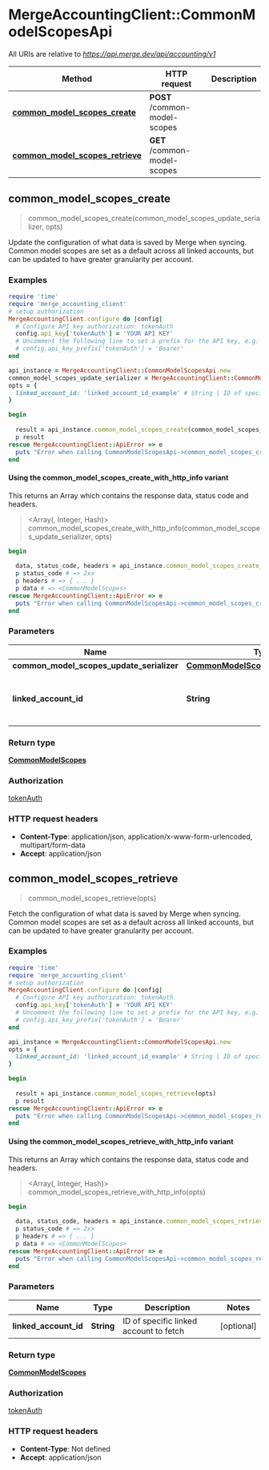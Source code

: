 # MergeAccountingClient::CommonModelScopesApi

All URIs are relative to *https://api.merge.dev/api/accounting/v1*

| Method | HTTP request | Description |
| ------ | ------------ | ----------- |
| [**common_model_scopes_create**](CommonModelScopesApi.md#common_model_scopes_create) | **POST** /common-model-scopes |  |
| [**common_model_scopes_retrieve**](CommonModelScopesApi.md#common_model_scopes_retrieve) | **GET** /common-model-scopes |  |


## common_model_scopes_create

> <CommonModelScopes> common_model_scopes_create(common_model_scopes_update_serializer, opts)



Update the configuration of what data is saved by Merge when syncing. Common model scopes are set as a default across all linked accounts, but can be updated to have greater granularity per account.

### Examples

```ruby
require 'time'
require 'merge_accounting_client'
# setup authorization
MergeAccountingClient.configure do |config|
  # Configure API key authorization: tokenAuth
  config.api_key['tokenAuth'] = 'YOUR API KEY'
  # Uncomment the following line to set a prefix for the API key, e.g. 'Bearer' (defaults to nil)
  # config.api_key_prefix['tokenAuth'] = 'Bearer'
end

api_instance = MergeAccountingClient::CommonModelScopesApi.new
common_model_scopes_update_serializer = MergeAccountingClient::CommonModelScopesUpdateSerializer.new({common_models: [MergeAccountingClient::CommonModelScopesPostInnerDeserializerRequest.new({model_id: 'hris.Employee', enabled_actions: [MergeAccountingClient::EnabledActionsEnum::READ], disabled_fields: ['disabled_fields_example']})]}) # CommonModelScopesUpdateSerializer | 
opts = {
  linked_account_id: 'linked_account_id_example' # String | ID of specific linked account to fetch
}

begin
  
  result = api_instance.common_model_scopes_create(common_model_scopes_update_serializer, opts)
  p result
rescue MergeAccountingClient::ApiError => e
  puts "Error when calling CommonModelScopesApi->common_model_scopes_create: #{e}"
end
```

#### Using the common_model_scopes_create_with_http_info variant

This returns an Array which contains the response data, status code and headers.

> <Array(<CommonModelScopes>, Integer, Hash)> common_model_scopes_create_with_http_info(common_model_scopes_update_serializer, opts)

```ruby
begin
  
  data, status_code, headers = api_instance.common_model_scopes_create_with_http_info(common_model_scopes_update_serializer, opts)
  p status_code # => 2xx
  p headers # => { ... }
  p data # => <CommonModelScopes>
rescue MergeAccountingClient::ApiError => e
  puts "Error when calling CommonModelScopesApi->common_model_scopes_create_with_http_info: #{e}"
end
```

### Parameters

| Name | Type | Description | Notes |
| ---- | ---- | ----------- | ----- |
| **common_model_scopes_update_serializer** | [**CommonModelScopesUpdateSerializer**](CommonModelScopesUpdateSerializer.md) |  |  |
| **linked_account_id** | **String** | ID of specific linked account to fetch | [optional] |

### Return type

[**CommonModelScopes**](CommonModelScopes.md)

### Authorization

[tokenAuth](../README.md#tokenAuth)

### HTTP request headers

- **Content-Type**: application/json, application/x-www-form-urlencoded, multipart/form-data
- **Accept**: application/json


## common_model_scopes_retrieve

> <CommonModelScopes> common_model_scopes_retrieve(opts)



Fetch the configuration of what data is saved by Merge when syncing. Common model scopes are set as a default across all linked accounts, but can be updated to have greater granularity per account.

### Examples

```ruby
require 'time'
require 'merge_accounting_client'
# setup authorization
MergeAccountingClient.configure do |config|
  # Configure API key authorization: tokenAuth
  config.api_key['tokenAuth'] = 'YOUR API KEY'
  # Uncomment the following line to set a prefix for the API key, e.g. 'Bearer' (defaults to nil)
  # config.api_key_prefix['tokenAuth'] = 'Bearer'
end

api_instance = MergeAccountingClient::CommonModelScopesApi.new
opts = {
  linked_account_id: 'linked_account_id_example' # String | ID of specific linked account to fetch
}

begin
  
  result = api_instance.common_model_scopes_retrieve(opts)
  p result
rescue MergeAccountingClient::ApiError => e
  puts "Error when calling CommonModelScopesApi->common_model_scopes_retrieve: #{e}"
end
```

#### Using the common_model_scopes_retrieve_with_http_info variant

This returns an Array which contains the response data, status code and headers.

> <Array(<CommonModelScopes>, Integer, Hash)> common_model_scopes_retrieve_with_http_info(opts)

```ruby
begin
  
  data, status_code, headers = api_instance.common_model_scopes_retrieve_with_http_info(opts)
  p status_code # => 2xx
  p headers # => { ... }
  p data # => <CommonModelScopes>
rescue MergeAccountingClient::ApiError => e
  puts "Error when calling CommonModelScopesApi->common_model_scopes_retrieve_with_http_info: #{e}"
end
```

### Parameters

| Name | Type | Description | Notes |
| ---- | ---- | ----------- | ----- |
| **linked_account_id** | **String** | ID of specific linked account to fetch | [optional] |

### Return type

[**CommonModelScopes**](CommonModelScopes.md)

### Authorization

[tokenAuth](../README.md#tokenAuth)

### HTTP request headers

- **Content-Type**: Not defined
- **Accept**: application/json

